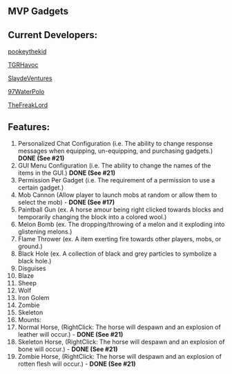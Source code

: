 MVP Gadgets
------------
## Current Developers:
[pookeythekid](https://github.com/pookeythekid)

[TGRHavoc](https://github.com/TGRHavoc)

[SlaydeVentures](https://github.com/SlaydeVentures)

[97WaterPolo](https://github.com/97WaterPolo)

[TheFreakLord](http://github.com/TheFreakLord)


## Features:

1. Personalized Chat Configuration (i.e. The ability to change response messages when equipping, un-equipping, and purchasing gadgets.) **DONE (See #21)**
2. GUI Menu Configuration (i.e. The ability to change the names of the items in the GUI.) **DONE (See #21)**
3. Permission Per Gadget (i.e. The requirement of a permission to use a certain gadget.)
4. Mob Cannon (Allow player to launch mobs at random or allow them to select the mob) - **DONE (See #17)**
5. Paintball Gun (ex. A horse amour being right clicked towards blocks and temporarily changing the block into a colored wool.)
6. Melon Bomb (ex. The dropping/throwing of a melon and it exploding into glistening melons.)
7. Flame Thrower (ex. A item exerting fire towards other players, mobs, or ground.)
8. Black Hole (ex. A collection of black and grey particles to symbolize a black hole.)
9. Disguises
  1. Blaze
  2. Sheep
  3. Wolf
  4. Iron Golem
  5. Zombie
  6. Skeleton
10. Mounts:
  1. Normal Horse, (RightClick: The horse will despawn and an explosion of leather will occur.) - **DONE (See #21)**
  2. Skeleton Horse, (RightClick: The horse will despawn and an explosion of bone will occur.) - **DONE (See #21)**
  3. Zombie Horse, (RightClick: The horse will despawn and an explosion of rotten flesh will occur.) - **DONE (See #21)**

